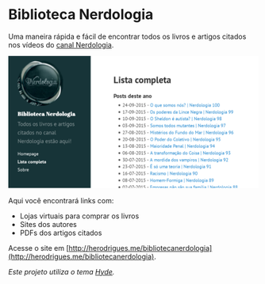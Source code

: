 # Biblioteca Nerdologia

Uma maneira rápida e fácil de encontrar todos os livros e artigos citados nos vídeos do [canal Nerdologia](http://www.youtube.com/nerdologia).

![Screenshot](images/screenshot-home.png)

Aqui você encontrará links com:

- Lojas virtuais para comprar os livros<br>
- Sites dos autores<br>
- PDFs dos artigos citados

Acesse o site em [http://herodrigues.me/bibliotecanerdologia](http://herodrigues.me/bibliotecanerdologia).

_Este projeto utiliza o tema [Hyde](http://hyde.getpoole.com/)._


